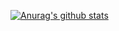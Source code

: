 [![Anurag's github stats](https://github-readme-stats.vercel.app/api?username=vue-app)](https://github.com/anuraghazra/github-readme-stats)
